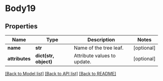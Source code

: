 # Body19

## Properties
Name | Type | Description | Notes
------------ | ------------- | ------------- | -------------
**name** | **str** | Name of the tree leaf. | [optional] 
**attributes** | **dict(str, object)** | Attribute values to update. | [optional] 

[[Back to Model list]](../README.md#documentation-for-models) [[Back to API list]](../README.md#documentation-for-api-endpoints) [[Back to README]](../README.md)

